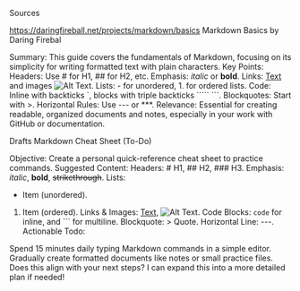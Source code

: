 
Sources

https://daringfireball.net/projects/markdown/basics
Markdown Basics by Daring Firebal

Summary: This guide covers the fundamentals of Markdown, focusing on its simplicity for writing formatted text with plain characters.
Key Points:
Headers: Use # for H1, ## for H2, etc.
Emphasis: *italic* or **bold**.
Links: [Text](URL) and images ![Alt Text](URL).
Lists: - for unordered, 1. for ordered lists.
Code: Inline with backticks `, blocks with triple backticks ````` ```.
Blockquotes: Start with >.
Horizontal Rules: Use --- or ***.
Relevance: Essential for creating readable, organized documents and notes, especially in your work with GitHub or documentation.

Drafts
Markdown Cheat Sheet (To-Do)

Objective: Create a personal quick-reference cheat sheet to practice commands.
Suggested Content:
Headers: # H1, ## H2, ### H3.
Emphasis: *italic*, **bold**, ~~strikethrough~~.
Lists:
- Item (unordered).
1. Item (ordered).
Links & Images: [Text](URL), ![Alt Text](URL).
Code Blocks: `code` for inline, and ``` for multiline.
Blockquote: > Quote.
Horizontal Line: ---.
Actionable Todo:

Spend 15 minutes daily typing Markdown commands in a simple editor.
Gradually create formatted documents like notes or small practice files.
Does this align with your next steps? I can expand this into a more detailed plan if needed!
